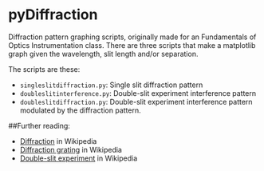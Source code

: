 # pyDiffraction

Diffraction pattern graphing scripts, originally made for an Fundamentals of Optics Instrumentation class. There are three scripts that make a matplotlib graph given the wavelength, slit length and/or separation.

The scripts are these:

- `singleslitdiffraction.py`: Single slit diffraction pattern
- `doubleslitinterference.py`: Double-slit experiment interference pattern
- `doubleslitdiffraction.py`: Double-slit experiment interference pattern modulated by the diffraction pattern.

##Further reading:

- [Diffraction](https://en.wikipedia.org/wiki/Diffraction "Diffraction") in Wikipedia
- [Diffraction grating](https://en.wikipedia.org/wiki/Diffraction_grating "Diffraction grating") in Wikipedia
- [Double-slit experiment](https://en.wikipedia.org/wiki/Double-slit_experiment "Double-slit experiment") in Wikipedia
